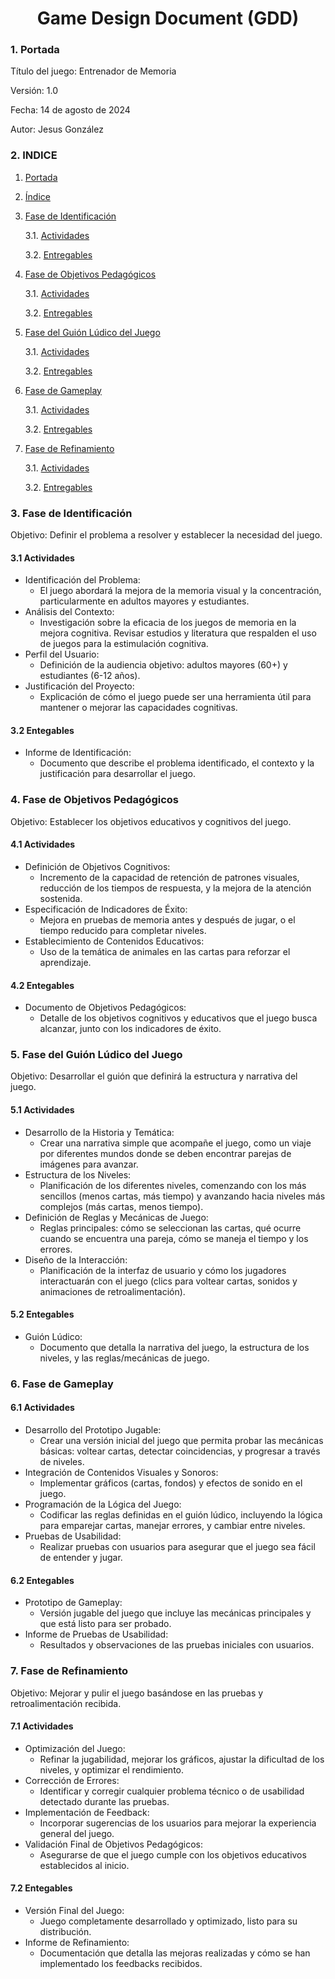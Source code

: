 # <center>Game Design Document (GDD)

<div id='id1' />

### 1. Portada

Título del juego: Entrenador de Memoria

Versión: 1.0

Fecha: 14 de agosto de 2024

Autor: Jesus González

<div id='id2' />

### 2. INDICE

1. [Portada](#id1)

2. [Índice](#id2)

3. [Fase de Identificación](#id3)

   3.1. [Actividades](#id31)

   3.2. [Entregables](#id32)

4. [Fase de Objetivos Pedagógicos](#id4)

   3.1. [Actividades](#id41)

   3.2. [Entregables](#id42)

5. [Fase del Guión Lúdico del Juego](#id5)

   3.1. [Actividades](#id51)

   3.2. [Entregables](#id52)

6. [Fase de Gameplay](#id6)

   3.1. [Actividades](#id61)

   3.2. [Entregables](#id62)

7. [Fase de Refinamiento](#id7)

   3.1. [Actividades](#id71)

   3.2. [Entregables](#id72)

<div id='id3' />

### 3. Fase de Identificación

Objetivo: Definir el problema a resolver y establecer la necesidad del juego.

<div id='id31' />

#### 3.1 Actividades

- Identificación del Problema:
  - El juego abordará la mejora de la memoria visual y la concentración, particularmente en adultos mayores y estudiantes.
- Análisis del Contexto:
  - Investigación sobre la eficacia de los juegos de memoria en la mejora cognitiva. Revisar estudios y literatura que respalden el uso de juegos para la estimulación cognitiva.
- Perfil del Usuario:
  - Definición de la audiencia objetivo: adultos mayores (60+) y estudiantes (6-12 años).
- Justificación del Proyecto:
  - Explicación de cómo el juego puede ser una herramienta útil para mantener o mejorar las capacidades cognitivas.

<div id='id32' />

#### 3.2 Entegables

- Informe de Identificación:
  - Documento que describe el problema identificado, el contexto y la justificación para desarrollar el juego.

<div id='id4' />

### 4. Fase de Objetivos Pedagógicos

Objetivo: Establecer los objetivos educativos y cognitivos del juego.

<div id='id41' />

#### 4.1 Actividades

- Definición de Objetivos Cognitivos:
  - Incremento de la capacidad de retención de patrones visuales, reducción de los tiempos de respuesta, y la mejora de la atención sostenida.
- Especificación de Indicadores de Éxito:
  - Mejora en pruebas de memoria antes y después de jugar, o el tiempo reducido para completar niveles.
- Establecimiento de Contenidos Educativos:
  - Uso de la temática de animales en las cartas para reforzar el aprendizaje.

<div id='id42' />

#### 4.2 Entegables

- Documento de Objetivos Pedagógicos:
  - Detalle de los objetivos cognitivos y educativos que el juego busca alcanzar, junto con los indicadores de éxito.

<div id='id5' />

### 5. Fase del Guión Lúdico del Juego

Objetivo: Desarrollar el guión que definirá la estructura y narrativa del juego.

<div id='id51' />

#### 5.1 Actividades

- Desarrollo de la Historia y Temática:
  - Crear una narrativa simple que acompañe el juego, como un viaje por diferentes mundos donde se deben encontrar parejas de imágenes para avanzar.
- Estructura de los Niveles:
  - Planificación de los diferentes niveles, comenzando con los más sencillos (menos cartas, más tiempo) y avanzando hacia niveles más complejos (más cartas, menos tiempo).
- Definición de Reglas y Mecánicas de Juego:
  - Reglas principales: cómo se seleccionan las cartas, qué ocurre cuando se encuentra una pareja, cómo se maneja el tiempo y los errores.
- Diseño de la Interacción:
  - Planificación de la interfaz de usuario y cómo los jugadores interactuarán con el juego (clics para voltear cartas, sonidos y animaciones de retroalimentación).

<div id='id52' />

#### 5.2 Entegables

- Guión Lúdico:
  - Documento que detalla la narrativa del juego, la estructura de los niveles, y las reglas/mecánicas de juego.

<div id='id6' />

### 6. Fase de Gameplay

<div id='id61' />

#### 6.1 Actividades

- Desarrollo del Prototipo Jugable:
  - Crear una versión inicial del juego que permita probar las mecánicas básicas: voltear cartas, detectar coincidencias, y progresar a través de niveles.
- Integración de Contenidos Visuales y Sonoros:
  - Implementar gráficos (cartas, fondos) y efectos de sonido en el juego.
- Programación de la Lógica del Juego:
  - Codificar las reglas definidas en el guión lúdico, incluyendo la lógica para emparejar cartas, manejar errores, y cambiar entre niveles.
- Pruebas de Usabilidad:
  - Realizar pruebas con usuarios para asegurar que el juego sea fácil de entender y jugar.

<div id='id62' />

#### 6.2 Entegables

- Prototipo de Gameplay:
  - Versión jugable del juego que incluye las mecánicas principales y que está listo para ser probado.
- Informe de Pruebas de Usabilidad:
  - Resultados y observaciones de las pruebas iniciales con usuarios.

<div id='id7' />

### 7. Fase de Refinamiento

Objetivo: Mejorar y pulir el juego basándose en las pruebas y retroalimentación recibida.

<div id='id71' />

#### 7.1 Actividades

- Optimización del Juego:
  - Refinar la jugabilidad, mejorar los gráficos, ajustar la dificultad de los niveles, y optimizar el rendimiento.
- Corrección de Errores:
  - Identificar y corregir cualquier problema técnico o de usabilidad detectado durante las pruebas.
- Implementación de Feedback:
  - Incorporar sugerencias de los usuarios para mejorar la experiencia general del juego.
- Validación Final de Objetivos Pedagógicos:
  - Asegurarse de que el juego cumple con los objetivos educativos establecidos al inicio.

<div id='id72' />

#### 7.2 Entegables

- Versión Final del Juego:
  - Juego completamente desarrollado y optimizado, listo para su distribución.
- Informe de Refinamiento:
  - Documentación que detalla las mejoras realizadas y cómo se han implementado los feedbacks recibidos.
